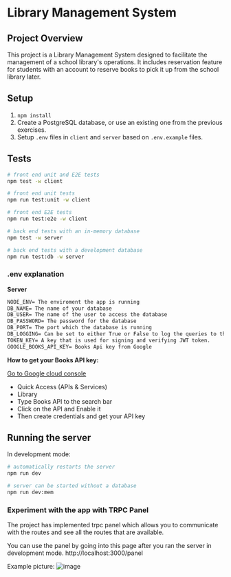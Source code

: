 
# Library Management System

## Project Overview

This project is a Library Management System designed to facilitate the management of a school library's operations. It includes reservation feature for students with an account to reserve books to pick it up from the school library later. 


## Setup

1. `npm install`
2. Create a PostgreSQL database, or use an existing one from the previous exercises.
3. Setup `.env` files in `client` and `server` based on `.env.example` files.

## Tests

```bash
# front end unit and E2E tests
npm test -w client

# front end unit tests
npm run test:unit -w client

# front end E2E tests
npm run test:e2e -w client

# back end tests with an in-memory database
npm test -w server

# back end tests with a development database
npm run test:db -w server
```

### .env explanation

**Server**
```txt
NODE_ENV= The enviroment the app is running
DB_NAME= The name of your database
DB_USER= The name of the user to access the database
DB_PASSWORD= The password for the database
DB_PORT= The port which the database is running
DB_LOGGING= Can be set to either True or False to log the queries to the console
TOKEN_KEY= A key that is used for signing and verifying JWT token. 
GOOGLE_BOOKS_API_KEY= Books Api key from Google
```

**How to get your Books API key:**

[Go to Google cloud console](https://console.cloud.google.com/)

- Quick Access (APIs & Services)
- Library 
- Type Books API to the search bar
- Click on the API and Enable it
- Then create credentials and get your API key


## Running the server

In development mode:

```bash
# automatically restarts the server
npm run dev

# server can be started without a database
npm run dev:mem
```

### Experiment with the app with TRPC Panel
The project has implemented trpc panel which allows you to communicate with the routes and see all the routes that are available. 

You can use the panel by going into this page after you ran the server in development mode.
http://localhost:3000/panel

Example picture:
![image](https://github.com/TuringCollegeSubmissions/aarsla-BE.3.5/assets/82507565/d3b0233e-320a-40f1-b0f6-6fb525454047)

